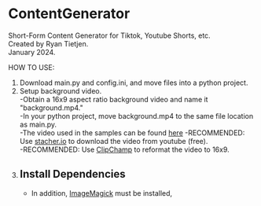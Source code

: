 # ContentGenerator
Short-Form Content Generator for Tiktok, Youtube Shorts, etc.  
Created by Ryan Tietjen.  
January 2024.

HOW TO USE:

1. Download main.py and config.ini, and move files into a python project.  
2. Setup background video.  
   -Obtain a 16x9 aspect ratio background video and name it "background.mp4."  
   -In your python project, move background.mp4 to the same file location as main.py.  
   -The video used in the samples can be found [here](https://www.youtube.com/watch?v=952ILTHDgC4)
   -RECOMMENDED: Use [stacher.io](https://stacher.io/) to download the video from youtube (free).  
   -RECOMMENDED: Use [ClipChamp](https://clipchamp.com/en/) to reformat the video to 16x9.  
4. Install Dependencies  
   - 
   - In addition, [ImageMagick](https://imagemagick.org/) must be installed,
